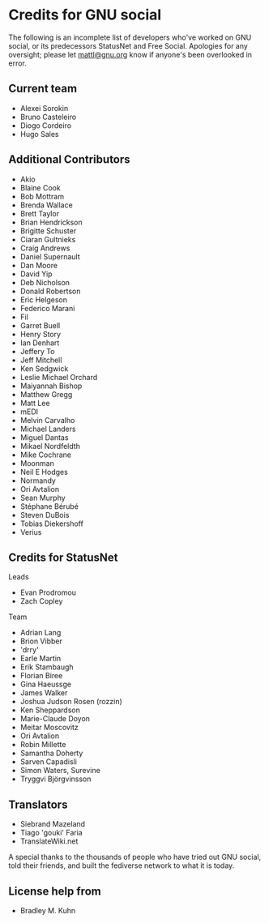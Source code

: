 Credits for GNU social
======================
The following is an incomplete list of developers
who've worked on GNU social, or its predecessors
StatusNet and Free Social. Apologies for any
oversight; please let mattl@gnu.org know if
anyone's been overlooked in error.

Current team
------------
* Alexei Sorokin
* Bruno Casteleiro
* Diogo Cordeiro
* Hugo Sales

Additional Contributors
-----------------------
* Akio
* Blaine Cook
* Bob Mottram
* Brenda Wallace
* Brett Taylor
* Brian Hendrickson
* Brigitte Schuster
* Ciaran Gultnieks
* Craig Andrews
* Daniel Supernault
* Dan Moore
* David Yip
* Deb Nicholson
* Donald Robertson
* Eric Helgeson
* Federico Marani
* Fil
* Garret Buell
* Henry Story
* Ian Denhart
* Jeffery To
* Jeff Mitchell
* Ken Sedgwick
* Leslie Michael Orchard
* Maiyannah Bishop
* Matthew Gregg
* Matt Lee
* mEDI
* Melvin Carvalho
* Michael Landers
* Miguel Dantas
* Mikael Nordfeldth
* Mike Cochrane
* Moonman
* Neil E Hodges
* Normandy
* Ori Avtalion
* Sean Murphy
* Stéphane Bérubé
* Steven DuBois
* Tobias Diekershoff
* Verius

Credits for StatusNet
--------------
Leads
* Evan Prodromou
* Zach Copley

Team
* Adrian Lang
* Brion Vibber
* 'drry'
* Earle Martin
* Erik Stambaugh
* Florian Biree
* Gina Haeussge
* James Walker
* Joshua Judson Rosen (rozzin)
* Ken Sheppardson
* Marie-Claude Doyon
* Meitar Moscovitz
* Ori Avtalion
* Robin Millette
* Samantha Doherty
* Sarven Capadisli
* Simon Waters, Surevine
* Tryggvi Björgvinsson

Translators
-----------
* Siebrand Mazeland
* Tiago 'gouki' Faria
* TranslateWiki.net

A special thanks to the thousands of people who
have tried out GNU social, told their friends, and
built the fediverse network to what it is today.

License help from
-----------------
* Bradley M. Kuhn
